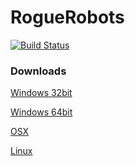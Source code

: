 # RogueRobots

[![Build Status](https://travis-ci.org/TheBrokenRail/RogueRobots.svg?branch=master)](https://travis-ci.org/TheBrokenRail/RogueRobots)

### Downloads

[Windows 32bit](./Windows32.zip)

[Windows 64bit](./Windows64.zip)

[OSX](./OSX.zip)

[Linux](./Linux.zip)
